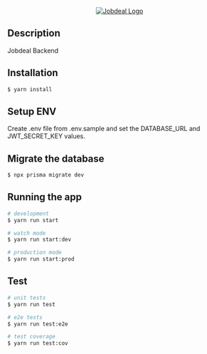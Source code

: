 <p align="center">
  <a href="http://nestjs.com/" target="blank"><img src="https://dev.jobdeal.com/_next/image?url=%2F_next%2Fstatic%2Fmedia%2Flogo-green.43235cea.png&w=96&q=75" alt="Jobdeal Logo" /></a>
</p>

## Description

Jobdeal Backend

## Installation

```bash
$ yarn install
```

## Setup ENV

Create .env file from .env.sample and set the DATABASE_URL and JWT_SECRET_KEY values.

## Migrate the database

```bash
$ npx prisma migrate dev
```

## Running the app

```bash
# development
$ yarn run start

# watch mode
$ yarn run start:dev

# production mode
$ yarn run start:prod
```

## Test

```bash
# unit tests
$ yarn run test

# e2e tests
$ yarn run test:e2e

# test coverage
$ yarn run test:cov
```

